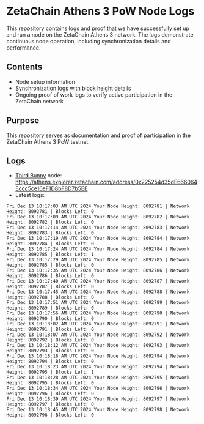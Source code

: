 # ZetaChain Athens 3 PoW Node Logs
This repository contains logs and proof that we have successfully set up and run a node on the ZetaChain Athens 3 network. The logs demonstrate continuous node operation, including synchronization details and performance.

## Contents
- Node setup information
- Synchronization logs with block height details
- Ongoing proof of work logs to verify active participation in the ZetaChain network

## Purpose
This repository serves as documentation and proof of participation in the ZetaChain Athens 3 PoW testnet.

## Logs

- [Third Bunny](https://thirdbunny.xyz/) node: https://athens.explorer.zetachain.com/address/0x225254d35dE666064Eccc5ce16eF1D8bF8D7b5EE
- Latest logs:
```
Fri Dec 13 10:17:03 AM UTC 2024 Your Node Height: 8092781 | Network Height: 8092781 | Blocks Left: 0
Fri Dec 13 10:17:09 AM UTC 2024 Your Node Height: 8092782 | Network Height: 8092782 | Blocks Left: 0
Fri Dec 13 10:17:14 AM UTC 2024 Your Node Height: 8092783 | Network Height: 8092783 | Blocks Left: 0
Fri Dec 13 10:17:19 AM UTC 2024 Your Node Height: 8092784 | Network Height: 8092784 | Blocks Left: 0
Fri Dec 13 10:17:24 AM UTC 2024 Your Node Height: 8092784 | Network Height: 8092785 | Blocks Left: 1
Fri Dec 13 10:17:29 AM UTC 2024 Your Node Height: 8092785 | Network Height: 8092785 | Blocks Left: 0
Fri Dec 13 10:17:35 AM UTC 2024 Your Node Height: 8092786 | Network Height: 8092786 | Blocks Left: 0
Fri Dec 13 10:17:40 AM UTC 2024 Your Node Height: 8092787 | Network Height: 8092787 | Blocks Left: 0
Fri Dec 13 10:17:45 AM UTC 2024 Your Node Height: 8092788 | Network Height: 8092788 | Blocks Left: 0
Fri Dec 13 10:17:51 AM UTC 2024 Your Node Height: 8092789 | Network Height: 8092789 | Blocks Left: 0
Fri Dec 13 10:17:56 AM UTC 2024 Your Node Height: 8092790 | Network Height: 8092790 | Blocks Left: 0
Fri Dec 13 10:18:02 AM UTC 2024 Your Node Height: 8092791 | Network Height: 8092791 | Blocks Left: 0
Fri Dec 13 10:18:07 AM UTC 2024 Your Node Height: 8092792 | Network Height: 8092792 | Blocks Left: 0
Fri Dec 13 10:18:12 AM UTC 2024 Your Node Height: 8092793 | Network Height: 8092793 | Blocks Left: 0
Fri Dec 13 10:18:18 AM UTC 2024 Your Node Height: 8092794 | Network Height: 8092794 | Blocks Left: 0
Fri Dec 13 10:18:23 AM UTC 2024 Your Node Height: 8092794 | Network Height: 8092795 | Blocks Left: 1
Fri Dec 13 10:18:28 AM UTC 2024 Your Node Height: 8092795 | Network Height: 8092795 | Blocks Left: 0
Fri Dec 13 10:18:34 AM UTC 2024 Your Node Height: 8092796 | Network Height: 8092796 | Blocks Left: 0
Fri Dec 13 10:18:39 AM UTC 2024 Your Node Height: 8092797 | Network Height: 8092797 | Blocks Left: 0
Fri Dec 13 10:18:45 AM UTC 2024 Your Node Height: 8092798 | Network Height: 8092798 | Blocks Left: 0
```

